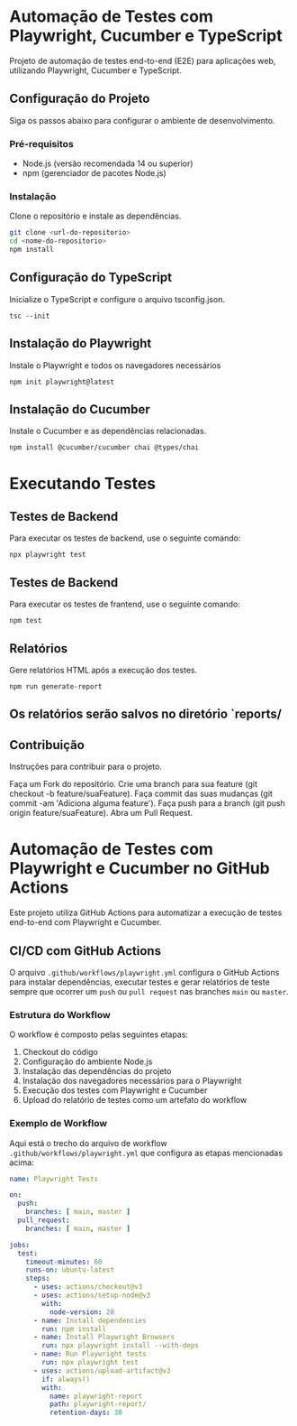 # Automação de Testes com Playwright, Cucumber e TypeScript

Projeto de automação de testes end-to-end (E2E) para aplicações web, utilizando Playwright, Cucumber e TypeScript.

## Configuração do Projeto

Siga os passos abaixo para configurar o ambiente de desenvolvimento.

### Pré-requisitos

- Node.js (versão recomendada 14 ou superior)
- npm (gerenciador de pacotes Node.js)

### Instalação

Clone o repositório e instale as dependências.

```bash
git clone <url-do-repositorio>
cd <nome-do-repositorio>
npm install
```

## Configuração do TypeScript

Inicialize o TypeScript e configure o arquivo tsconfig.json.

```
tsc --init
```

## Instalação do Playwright
Instale o Playwright e todos os navegadores necessários

```
npm init playwright@latest
```
## Instalação do Cucumber
Instale o Cucumber e as dependências relacionadas.
```
npm install @cucumber/cucumber chai @types/chai
```


# Executando Testes
## Testes de Backend
Para executar os testes de backend, use o seguinte comando:

```
npx playwright test
```

## Testes de Backend
Para executar os testes de frantend, use o seguinte comando:

```
npm test
```
## Relatórios
Gere relatórios HTML após a execução dos testes.
```
npm run generate-report
```
## Os relatórios serão salvos no diretório `reports/

## Contribuição
Instruções para contribuir para o projeto.

Faça um Fork do repositório.
Crie uma branch para sua feature (git checkout -b feature/suaFeature).
Faça commit das suas mudanças (git commit -am 'Adiciona alguma feature').
Faça push para a branch (git push origin feature/suaFeature).
Abra um Pull Request.

# Automação de Testes com Playwright e Cucumber no GitHub Actions

Este projeto utiliza GitHub Actions para automatizar a execução de testes end-to-end com Playwright e Cucumber.

## CI/CD com GitHub Actions

O arquivo `.github/workflows/playwright.yml` configura o GitHub Actions para instalar dependências, executar testes e gerar relatórios de teste sempre que ocorrer um `push` ou `pull request` nas branches `main` ou `master`.

### Estrutura do Workflow

O workflow é composto pelas seguintes etapas:

1. Checkout do código
2. Configuração do ambiente Node.js
3. Instalação das dependências do projeto
4. Instalação dos navegadores necessários para o Playwright
5. Execução dos testes com Playwright e Cucumber
6. Upload do relatório de testes como um artefato do workflow

### Exemplo de Workflow

Aqui está o trecho do arquivo de workflow `.github/workflows/playwright.yml` que configura as etapas mencionadas acima:

```yaml
name: Playwright Tests

on:
  push:
    branches: [ main, master ]
  pull_request:
    branches: [ main, master ]

jobs:
  test:
    timeout-minutes: 60
    runs-on: ubuntu-latest
    steps:
      - uses: actions/checkout@v3
      - uses: actions/setup-node@v3
        with:
          node-version: 20
      - name: Install dependencies
        run: npm install
      - name: Install Playwright Browsers
        run: npx playwright install --with-deps
      - name: Run Playwright tests
        run: npx playwright test
      - uses: actions/upload-artifact@v3
        if: always()
        with:
          name: playwright-report
          path: playwright-report/
          retention-days: 30







